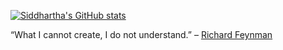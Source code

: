 [![Siddhartha's GitHub stats](https://github-readme-stats.vercel.app/api?username=slahiri&count_private=true&show_icons=true&theme=dracula)](https://github.com/slahiri/github-readme-stats)


“What I cannot create, I do not understand.” – [Richard Feynman](https://en.m.wikiquote.org/wiki/Richard_Feynman)
